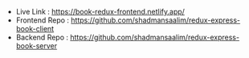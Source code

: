 - Live Link : https://book-redux-frontend.netlify.app/
- Frontend Repo : https://github.com/shadmansaalim/redux-express-book-client
- Backend Repo : https://github.com/shadmansaalim/redux-express-book-server
